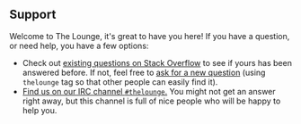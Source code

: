 ## Support

Welcome to The Lounge, it's great to have you here! If you have a question, or
need help, you have a few options:

- Check out [existing questions on Stack Overflow](https://stackoverflow.com/questions/tagged/thelounge)
  to see if yours has been answered before. If not, feel free to [ask for a new question](https://stackoverflow.com/questions/ask?tags=thelounge)
  (using `thelounge` tag so that other people can easily find it).
- [Find us on our IRC channel `#thelounge`.](https://thelounge.chat/community)
  You might not get an answer right away, but this channel is
  full of nice people who will be happy to help you.
